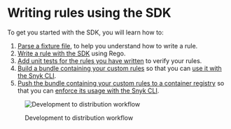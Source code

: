 # Writing rules using the SDK

To get you started with the SDK, you will learn how to:

1. [Parse a fixture file](parsing-an-input-file.md), to help you understand how to write a rule.
2. [​Write a rule with the SDK](writing-a-rule.md) using Rego.
3. [Add unit tests for the rules you have written](testing-a-rule.md) to verify your rules.
4. [Build a bundle containing your custom rules](bundling-rules.md) so that you can [use it with the Snyk CLI](../use-iac-custom-rules-with-cli/).
5. [Push the bundle containing your custom rules to a container registry](pushing-a-bundle.md) so that you can [enforce its usage with the Snyk CLI](../use-iac-custom-rules-with-cli/).

<figure><img src="../../../../../.gitbook/assets/image (117) (1) (1) (1) (1) (1) (1) (1) (1) (1) (1) (1) (1) (1) (1) (1) (1) (1) (1) (1) (1) (1) (1) (1) (1) (1) (3) (5).png" alt="Development to distribution workflow"><figcaption><p>Development to distribution workflow</p></figcaption></figure>
